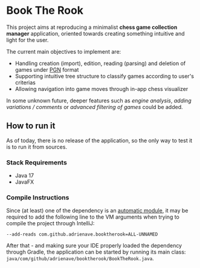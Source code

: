 # Book The Rook

This project aims at reproducing a minimalist **chess game collection manager** application, oriented towards creating something intuitive and light for the user.

The current main objectives to implement are:

* Handling creation (import), edition, reading (parsing) and deletion of games under [PGN](https://fr.wikipedia.org/wiki/Portable_Game_Notation) format
* Supporting intuitive tree structure to classify games according to user's criterias
* Allowing navigation into game moves through in-app chess visualizer

In some unknown future, deeper features such as *engine analysis*, *adding variations / comments* or *advanced filtering of games* could be added.

## How to run it

As of today, there is no release of the application, so the only way to test it is to run it from sources.

### Stack Requirements

* Java 17
* JavaFX

### Compile Instructions

Since (at least) one of the dependency is an [automatic module](https://stackoverflow.com/a/46742802/24615580), it may be required to add the following line to the VM arguments when trying to compile the project through IntelliJ:

```
--add-reads com.github.adrienave.booktherook=ALL-UNNAMED
```

After that - and making sure your IDE properly loaded the dependency through Gradle, the application can be started by running its main class: `java/com/github/adrienave/booktherook/BookTheRook.java`.
